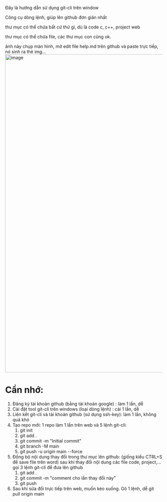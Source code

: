 Đây là hướng dẫn sử dụng git-cli trên window

Công cụ dòng lệnh, giúp lên github đơn giản nhất

thư mục có thể chứa bất cứ thứ gì, dù là code c, c++, project web

thư mục có thể chứa file, các thư mục con cũng ok.

ảnh này chụp màn hình, mở edit file help.md trên github và paste trực tiếp, nó sinh ra thẻ img...
<img width="2560" height="1020" alt="image" src="https://github.com/user-attachments/assets/94d3dea0-0734-46f3-bb3f-a5703abb2a9d" />

# Cần nhớ:

1. Đăng ký tài khoản github (bằng tài khoản google) : làm 1 lần, dễ
2. Cài đặt tool git-cli trên windows (loại dòng lệnh) : cài 1 lần, dễ
3. Liên kết git-cli và tài khoản github (sử dụng ssh-key): làm 1 lần, không quá khó
4. Tạo repo mới: 1 repo làm 1 lần trên web và 5 lệnh git-cli:
	1. git init
	2. git add .
	3. git commit -m "Initial commit"
	4. git branch -M main
	5. git push -u origin main --force
5. Đồng bộ nội dung thay đổi trong thư mục lên github: (giống kiểu CTRL+S để save file trên word)
   sau khi thay đổi nội dung các file code, project,… gọi 3 lệnh git-cli để đưa lên github
   1. git add .
   2. git commit -m "comment cho lần thay đổi này"
   3. git push
6. Sau khi sửa đổi trực tiếp trên web, muốn kéo xuống. Gõ 1 lệnh, dễ git pull origin main
